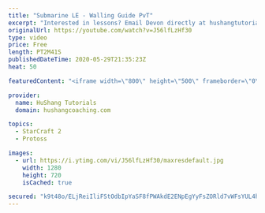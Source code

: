 ```yaml
---
title: "Submarine LE - Walling Guide PvT"
excerpt: "Interested in lessons? Email Devon directly at hushangtutorials@outlook.com ------------------------------------------------------------------------------------------------------- Want to support HuShang Tutorials directly? Patreon is a website where you can contribute a monthly donation that will help"
originalUrl: https://youtube.com/watch?v=J56lfLzHf30
type: video
price: Free
length: PT2M41S
publishedDateTime: 2020-05-29T21:35:23Z
heat: 50

featuredContent: "<iframe width=\"800\" height=\"500\" frameborder=\"0\" src=\"https://www.youtube.com/embed/J56lfLzHf30\" allow=\"accelerometer; autoplay; encrypted-media; gyroscope; picture-in-picture\" allowfullscreen></iframe>"

provider:
  name: HuShang Tutorials
  domain: hushangcoaching.com

topics:
  - StarCraft 2
  - Protoss

images:
  - url: https://i.ytimg.com/vi/J56lfLzHf30/maxresdefault.jpg
    width: 1280
    height: 720
    isCached: true

secured: "k9t48o/ELjReiIliFStOdbIpYaSF8fPWAkdE2ENpEgYyFsZORld7vWFsYUL4houdxi/1mLfUh1fzJXjcmtE2eFqFWsznv5ayrcsSll3aaaHGeuqSIWhzp25T7bcdFgtmhHE+JhC+B/SeZBKk0FEDV9SM8Fp3BYlbUjS0dbICOKjWDJ0tA2/EWVQmO4gSYzc8LeesMGAyef7oLQVpscOT5GVu7FvPwyYWCIJgG6H7m0dlflJLYVUfPV6WBlkGX+myxBB9mkJEL1whAITvsLu3M6+jRSrOST+z5ia/qg2kZE9SmGKQKui7N1ZciPtxeewW6jajVRWwWD1pHPbcT3yvwYxNIKPwGx4vbFiTbabIv4KssPPn0I/tOYjG6DhrSRPyDBLgw+YUxghrklPfPjndctnGjGUV3qScVqO1Kte0b4I=;LsJ++UvOjPWgnM5VpX+KWw=="
---
```



